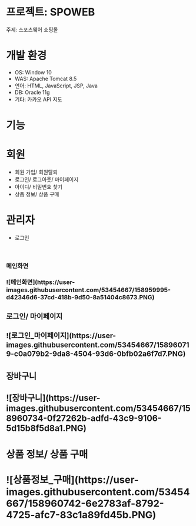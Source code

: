 # 프로젝트: SPOWEB
주제: 스포츠웨어 쇼핑몰

# 개발 환경
- OS: Window 10
- WAS: Apache Tomcat 8.5
- 언어: HTML, JavaScript, JSP, Java
- DB: Oracle 11g
- 기타: 카카오 API 지도

# 기능
# 회원
- 회원 가입/ 회원탈퇴
- 로그인/ 로그아웃/ 마이페이지
- 아이디/ 비밀번호 찿기
- 상품 정보/ 상품 구매
# 관리자
- 로그인
<br>
<h3>메인화면<br>
<src="https://user-images.githubusercontent.com/53454667/158959995-d42346d6-37cd-418b-9d50-8a51404c8673.PNG"><br>
![메인화면](https://user-images.githubusercontent.com/53454667/158959995-d42346d6-37cd-418b-9d50-8a51404c8673.PNG)
<h3>로그인/ 마이페이지<br>
<src="https://user-images.githubusercontent.com/53454667/158960719-c0a079b2-9da8-4504-93d6-0bfb02a6f7d7.PNG"><br>
![로그인_마이페이지](https://user-images.githubusercontent.com/53454667/158960719-c0a079b2-9da8-4504-93d6-0bfb02a6f7d7.PNG)<br>
<h3>장바구니<br>
<src=https://user-images.githubusercontent.com/53454667/158960734-0f27262b-adfd-43c9-9106-5d15b8f5d8a1.PNG"><br>
![장바구니](https://user-images.githubusercontent.com/53454667/158960734-0f27262b-adfd-43c9-9106-5d15b8f5d8a1.PNG)<br>                      <h3>상품 정보/ 상품 구매<br>
<src="https://user-images.githubusercontent.com/53454667/158960742-6e2783af-8792-4725-afc7-83c1a89fd45b.PNG"><br>
![상품정보_구매](https://user-images.githubusercontent.com/53454667/158960742-6e2783af-8792-4725-afc7-83c1a89fd45b.PNG)
